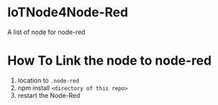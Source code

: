 # IoTNode4Node-Red
A list of node for node-red
# How To Link the node to node-red
1. location to `.node-red`
2. npm install `<directory of this repo>`
3. restart the Node-Red
